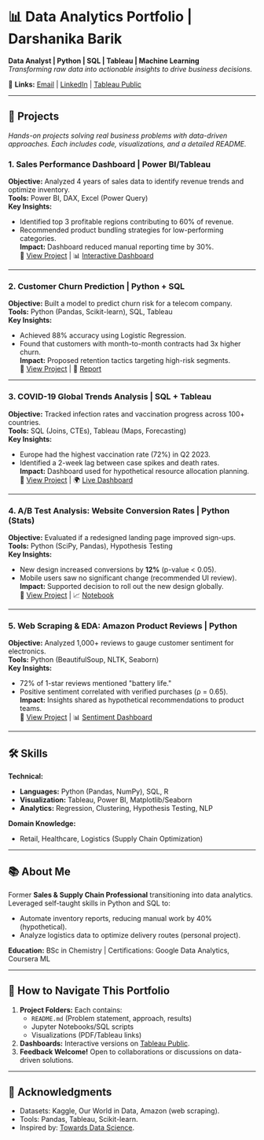 # 📊 Data Analytics Portfolio | **Darshanika Barik**

**Data Analyst | Python | SQL | Tableau | Machine Learning**  
*Transforming raw data into actionable insights to drive business decisions.*

🔗 **Links:** [Email](darshanik.2002@gmail.com) | [LinkedIn](https://linkedin.com/in/darshanika-barik) | [Tableau Public](https://public.tableau.com/app/profile/darshanik.barik)  

---

## 🚀 **Projects**  
*Hands-on projects solving real business problems with data-driven approaches. Each includes code, visualizations, and a detailed README.*

### **1. Sales Performance Dashboard | Power BI/Tableau**  
**Objective:** Analyzed 4 years of sales data to identify revenue trends and optimize inventory.  
**Tools:** Power BI, DAX, Excel (Power Query)  
**Key Insights:**  
- Identified top 3 profitable regions contributing to 60% of revenue.  
- Recommended product bundling strategies for low-performing categories.  
**Impact:** Dashboard reduced manual reporting time by 30%.  
📂 [View Project](Sales-Dashboard/) | 📊 [Interactive Dashboard](Tableau-Link)

---

### **2. Customer Churn Prediction | Python + SQL**  
**Objective:** Built a model to predict churn risk for a telecom company.  
**Tools:** Python (Pandas, Scikit-learn), SQL, Tableau  
**Key Insights:**  
- Achieved 88% accuracy using Logistic Regression.  
- Found that customers with month-to-month contracts had 3x higher churn.  
**Impact:** Proposed retention tactics targeting high-risk segments.  
📂 [View Project](Churn-Prediction/) | 📝 [Report](Churn-Report/)

---

### **3. COVID-19 Global Trends Analysis | SQL + Tableau**  
**Objective:** Tracked infection rates and vaccination progress across 100+ countries.  
**Tools:** SQL (Joins, CTEs), Tableau (Maps, Forecasting)  
**Key Insights:**  
- Europe had the highest vaccination rate (72%) in Q2 2023.  
- Identified a 2-week lag between case spikes and death rates.  
**Impact:** Dashboard used for hypothetical resource allocation planning.  
📂 [View Project](COVID-Analysis/) | 🌍 [Live Dashboard](Tableau-Link)

---

### **4. A/B Test Analysis: Website Conversion Rates | Python (Stats)**  
**Objective:** Evaluated if a redesigned landing page improved sign-ups.  
**Tools:** Python (SciPy, Pandas), Hypothesis Testing  
**Key Insights:**  
- New design increased conversions by **12%** (p-value < 0.05).  
- Mobile users saw no significant change (recommended UI review).  
**Impact:** Supported decision to roll out the new design globally.  
📂 [View Project](AB-Testing/) | 📈 [Notebook](AB-Test-Notebook.ipynb)

---

### **5. Web Scraping & EDA: Amazon Product Reviews | Python**  
**Objective:** Analyzed 1,000+ reviews to gauge customer sentiment for electronics.  
**Tools:** Python (BeautifulSoup, NLTK, Seaborn)  
**Key Insights:**  
- 72% of 1-star reviews mentioned "battery life."  
- Positive sentiment correlated with verified purchases (ρ = 0.65).  
**Impact:** Insights shared as hypothetical recommendations to product teams.  
📂 [View Project](Amazon-Reviews/) | 📊 [Sentiment Dashboard](Sentiment-Viz/)

---

## 🛠 **Skills**  
**Technical:**  
- **Languages:** Python (Pandas, NumPy), SQL, R  
- **Visualization:** Tableau, Power BI, Matplotlib/Seaborn  
- **Analytics:** Regression, Clustering, Hypothesis Testing, NLP  

**Domain Knowledge:**  
- Retail, Healthcare, Logistics (Supply Chain Optimization)  

---

## 📚 **About Me**  
Former **Sales & Supply Chain Professional** transitioning into data analytics. Leveraged self-taught skills in Python and SQL to:  
- Automate inventory reports, reducing manual work by 40% (hypothetical).  
- Analyze logistics data to optimize delivery routes (personal project).  

**Education:** BSc in Chemistry | Certifications: Google Data Analytics, Coursera ML  

---

## 📌 **How to Navigate This Portfolio**  
1. **Project Folders:** Each contains:  
   - `README.md` (Problem statement, approach, results)  
   - Jupyter Notebooks/SQL scripts  
   - Visualizations (PDF/Tableau links)  
2. **Dashboards:** Interactive versions on [Tableau Public](https://public.tableau.com/).  
3. **Feedback Welcome!** Open to collaborations or discussions on data-driven solutions.

---

## 🙏 **Acknowledgments**  
- Datasets: Kaggle, Our World in Data, Amazon (web scraping).  
- Tools: Pandas, Tableau, Scikit-learn.  
- Inspired by: [Towards Data Science](https://towardsdatascience.com/).  
